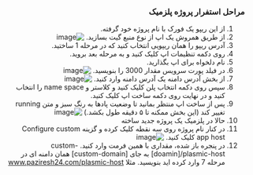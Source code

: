 <div dir="rtl">

### مراحل استفرار پروژه پلزمیک

1. از این ریپو یک فورک با نام پروژه خود گرفته.
2. از طریق همروش یک اپ از نوع منبع گیت بسازید. ![image](https://github.com/makefragment/template/assets/46134157/91a5ccc9-11ea-4aca-940b-4be9d47f0ea7)
3.  آدرس ریپو را همان ریپویی انتخاب کنید که در مرحله 1 ساختید.
4.  روی دکمه تنظیمات اپ کلیک کنید و به مرحله بعد بروید.
5.  نام دلخواه برای اپ بگذارید.
6.  در فیلد پورت سرویس مقدار 3000 را بنویسید. ![image](https://github.com/makefragment/template/assets/46134157/b48d8f3e-f2ac-4b7d-8c87-ca4206d85c73)
7.  از بخش آدرس دامنه یک آدرس دامنه وارد کنید. ![image](https://github.com/makefragment/template/assets/46134157/c85eb924-4bd8-4ad1-bfe1-974cbcdd91c1)
8.  سپس روی دکمه انتخاب پلن کلیک کنید و کلاستر و name space را انتخاب کنید و در نهایت روی دکمه ساخت اپ کلیک کنید.
9.  پس از ساخت اپ منتظر بمانید تا وضعیت پادها به رنگ سبز و متن running تغییر کند (این بخش ممکنه تا ۵ دقیقه طول بکشد.) ![image](https://github.com/makefragment/template/assets/46134157/0b703e75-9cf0-44e2-8a4a-a79ceef8e304)
10.  حالا در پلزمیک یک پروژه جدید ساخته
11.  در کنار نام پروژه روی سه نقطه کلیک کرده و گزینه Configure custom app host کلیک کنید. ![image](https://github.com/makefragment/template/assets/46134157/68226350-04b0-4267-94dc-bb644f42ec58)
12.  در پنجره باز شده، مقداری با همین فرمت وارد کنید. custom-doamin]/plasmic-host] به جای [custom-domain] همان دامنه ای در مرحله 7 وارد کرده اید بنویسید. مثلا www.paziresh24.com/plasmic-host


</div>

